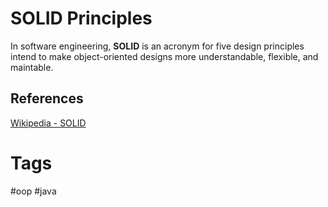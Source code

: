 # SOLID Principles 

In software engineering, **SOLID** is an acronym for five design principles intend to make object-oriented designs more understandable, flexible, and maintable.  

## References
[Wikipedia - SOLID](https://en.wikipedia.org/wiki/SOLID)  

# Tags
#oop #java
